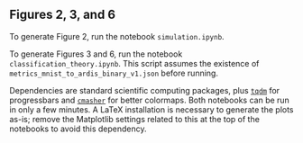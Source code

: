 ## Figures 2, 3, and 6

To generate Figure 2, run the notebook `simulation.ipynb`.

To generate Figures 3 and 6, run the notebook `classification_theory.ipynb`. This script assumes the existence of `metrics_mnist_to_ardis_binary_v1.json` before running.

Dependencies are standard scientific computing packages, plus [`tqdm`](https://github.com/tqdm/tqdm) for progressbars and [`cmasher`](https://cmasher.readthedocs.io/) for better colormaps. Both notebooks can be run in only a few minutes. A LaTeX installation is necessary to generate the plots as-is; remove the Matplotlib settings related to this at the top of the notebooks to avoid this dependency.
